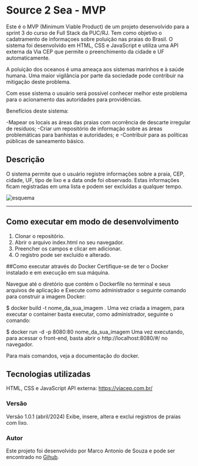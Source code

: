 # Source 2 Sea - MVP

Este é o MVP (Minimum Viable Product) de um projeto desenvolvido para a sprint 3 do curso de Full Stack da PUC/RJ. Tem como objetivo o cadatramento de informaçoes sobre poluição nas praias do Brasil. O sistema foi desenvolvido em HTML, CSS e JavaScript e utiliza uma API externa da Via CEP que permite o preenchimento da cidade e UF automaticamente. 

A poluição dos oceanos é uma ameaça aos sistemas marinhos e à saúde humana. Uma maior vigilância por parte da sociedade pode contribuir na mitigação deste problema.

Com esse sistema o usuário será possível conhecer melhor este problema para o acionamento das autoridades para providências.

Benefícios deste sistema:

-Mapear os locais as áreas das praias com ocorrência de descarte irregular de resíduos; 
-Criar um repositório de informação sobre as áreas problemáticas para banhistas e autoridades; e
-Contribuir para as políticas públicas de saneamento básico.

## Descrição

O sistema permite que o usuário registre informações sobre a praia, CEP, cidade, UF, tipo de lixo e a data onde foi observado. Estas informações ficam registradas em uma lista e podem ser excluídas a qualquer tempo.

![esquema]([https://github.com/souzamasito/puc-rj-sprint3-front-end/tree/main/src/imagem](https://github.com/souzamasito/puc-rj-sprint3-front-end/blob/main/src/imagem/esquema.png))

---
## Como executar em modo de desenvolvimento

1. Clonar o repositório.
2. Abrir o arquivo index.html no seu navegador.
3. Preencher os campos e clicar em adicionar.
4. O registro pode ser excluído e alterado.

##Como executar através do Docker
Certifique-se de ter o Docker instalado e em execução em sua máquina.

Navegue até o diretório que contém o Dockerfile no terminal e seus arquivos de aplicação e Execute como administrador o seguinte comando para construir a imagem Docker:

$ docker build -t nome_da_sua_imagem .
Uma vez criada a imagem, para executar o container basta executar, como administrador, seguinte o comando:

$ docker run -d -p 8080:80 nome_da_sua_imagem
Uma vez executando, para acessar o front-end, basta abrir o http://localhost:8080/#/ no navegador.

Para mais comandos, veja a documentação do docker.

## Tecnologias utilizadas

HTML, CSS e JavaScript
API externa: https://viacep.com.br/


### Versão

Versão 1.0.1 (abril/2024)
Exibe, insere, altera e exclui registros de praias com lixo.

### Autor

Este projeto foi desenvolvido por Marco Antonio de Souza e pode ser encontrado no [Gihub](https://github.com/souzamasito?tab=repositories).



